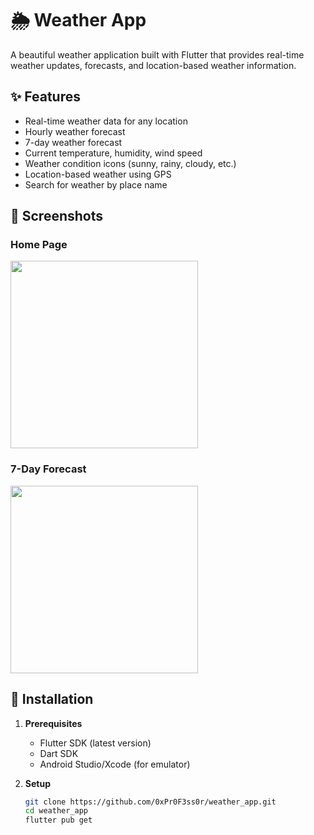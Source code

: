 # 🌦️ Weather App

A beautiful weather application built with Flutter that provides real-time weather updates, forecasts, and location-based weather information.

## ✨ Features

- Real-time weather data for any location
- Hourly weather forecast
- 7-day weather forecast  
- Current temperature, humidity, wind speed
- Weather condition icons (sunny, rainy, cloudy, etc.)
- Location-based weather using GPS
- Search for weather by place name

## 📸 Screenshots

### Home Page
<img src="https://raw.githubusercontent.com/0xPr0F3ss0r/weather_app/6b23cf4f3f35c90c72ea5299e72fbda56a540df8/photo_2025-04-03_07-08-11.jpg" width="300">

### 7-Day Forecast  
<img src="https://raw.githubusercontent.com/0xPr0F3ss0r/weather_app/6b23cf4f3f35c90c72ea5299e72fbda56a540df8/photo_2025-04-03_07-08-11.jpg" width="300">

## 🚀 Installation

1. **Prerequisites**
   - Flutter SDK (latest version)
   - Dart SDK
   - Android Studio/Xcode (for emulator)

2. **Setup**
   ```bash
   git clone https://github.com/0xPr0F3ss0r/weather_app.git
   cd weather_app
   flutter pub get
